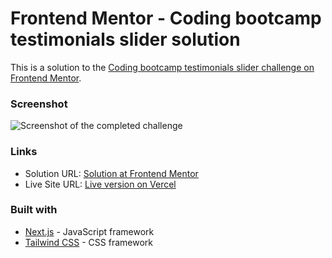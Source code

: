 # Frontend Mentor - Coding bootcamp testimonials slider solution

This is a solution to the [Coding bootcamp testimonials slider challenge on Frontend Mentor](https://www.frontendmentor.io/challenges/coding-bootcamp-testimonials-slider-4FNyLA8JL).


### Screenshot

![Screenshot of the completed challenge](./design/screenshot.png)


### Links

- Solution URL: [Solution at Frontend Mentor]()
- Live Site URL: [Live version on Vercel](https://coding-bootcamp-testimonials-slider-one-gules.vercel.app)


### Built with

- [Next.js](https://nextjs.org/) - JavaScript framework
- [Tailwind CSS](https://tailwindcss.com/) - CSS framework
